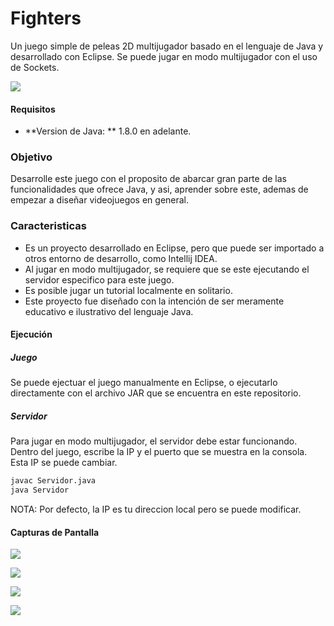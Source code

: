 # Fighters
Un juego simple de peleas 2D multijugador basado en el lenguaje de Java y desarrollado con Eclipse. Se puede jugar en modo multijugador con el uso de Sockets.

[![](https://i.imgur.com/bkcqfFTm.png)](https://imgur.com/bkcqfFT)

#### Requisitos
- **Version de Java: ** 1.8.0 en adelante.

### Objetivo
Desarrolle este juego con el proposito de abarcar gran parte de las funcionalidades que ofrece Java, y asi, aprender sobre este, ademas de empezar a diseñar videojuegos en general.

### Caracteristicas
- Es un proyecto desarrollado en Eclipse, pero que puede ser importado a otros entorno de desarrollo, como Intellij IDEA.
- Al jugar en modo multijugador, se requiere que se este ejecutando el servidor especifico para este juego. 
- Es posible jugar un tutorial localmente en solitario.
- Este proyecto fue diseñado con la intención de ser meramente educativo e ilustrativo del lenguaje Java.

#### Ejecución
##### Juego
Se puede ejectuar el juego manualmente en Eclipse, o ejecutarlo directamente con el archivo JAR que se encuentra en este repositorio.

##### Servidor
Para jugar en modo multijugador, el servidor debe estar funcionando. Dentro del juego, escribe la IP y el puerto que se muestra en la consola. Esta IP se puede cambiar.

```bash
javac Servidor.java
java Servidor 
```

NOTA: Por defecto, la IP es tu direccion local pero se puede modificar.

#### Capturas de Pantalla

[![](https://i.imgur.com/p3Fh0x2m.png)](https://imgur.com/p3Fh0x2)

[![](https://imgur.com/HVMwxKvm.png)](https://imgur.com/HVMwxKv)

[![](https://imgur.com/WJKpO6Fm.png)](https://imgur.com/WJKpO6F)

[![](https://imgur.com/1lCSaBdm.png)](https://imgur.com/1lCSaBd)
